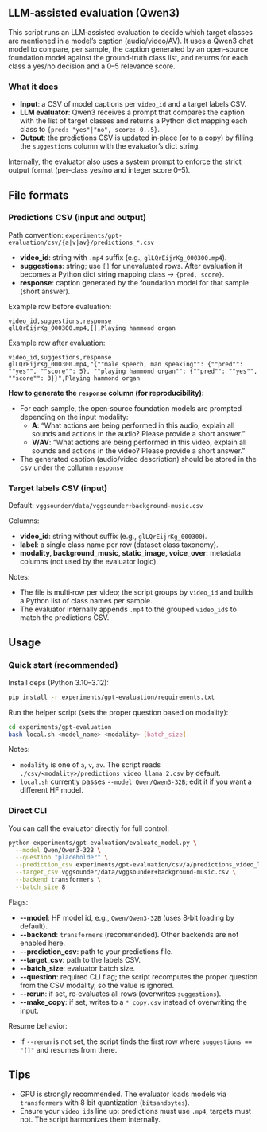 ## LLM‑assisted evaluation (Qwen3)

This script runs an LLM‑assisted evaluation to decide which target classes are mentioned in a model’s caption (audio/video/AV). It uses a Qwen3 chat model to compare, per sample, the caption generated by an open‑source foundation model against the ground‑truth class list, and returns for each class a yes/no decision and a 0–5 relevance score.

### What it does
- **Input**: a CSV of model captions per `video_id` and a target labels CSV.
- **LLM evaluator**: Qwen3 receives a prompt that compares the caption with the list of target classes and returns a Python dict mapping each class to `{pred: "yes"|"no", score: 0..5}`.
- **Output**: the predictions CSV is updated in‑place (or to a copy) by filling the `suggestions` column with the evaluator’s dict string.


Internally, the evaluator also uses a system prompt to enforce the strict output format (per‑class yes/no and integer score 0–5).

## File formats

### Predictions CSV (input and output)
Path convention: `experiments/gpt-evaluation/csv/{a|v|av}/predictions_*.csv`

- **video_id**: string with `.mp4` suffix (e.g., `glLQrEijrKg_000300.mp4`).
- **suggestions**: string; use `[]` for unevaluated rows. After evaluation it becomes a Python dict string mapping class → `{pred, score}`.
- **response**: caption generated by the foundation model for that sample (short answer).

Example row before evaluation:

```text
video_id,suggestions,response
glLQrEijrKg_000300.mp4,[],Playing hammond organ
```

Example row after evaluation:

```text
video_id,suggestions,response
glLQrEijrKg_000300.mp4,"{""male speech, man speaking"": {""pred"": ""yes"", ""score"": 5}, ""playing hammond organ"": {""pred"": ""yes"", ""score"": 3}}",Playing hammond organ
```

**How to generate the `response` column (for reproducibility):**
- For each sample, the open‑source foundation models are prompted depending on the input modality:
  - **A**: “What actions are being performed in this audio, explain all sounds and actions in the audio? Please provide a short answer.”
  - **V/AV**: “What actions are being performed in this video, explain all sounds and actions in the video? Please provide a short answer.”
- The generated caption (audio/video description) should be stored in the csv under the collumn `response`

### Target labels CSV (input)
Default: `vggsounder/data/vggsounder+background-music.csv`

Columns:
- **video_id**: string without suffix (e.g., `glLQrEijrKg_000300`).
- **label**: a single class name per row (dataset class taxonomy).
- **modality, background_music, static_image, voice_over**: metadata columns (not used by the evaluator logic).

Notes:
- The file is multi‑row per video; the script groups by `video_id` and builds a Python list of class names per sample.
- The evaluator internally appends `.mp4` to the grouped `video_id`s to match the predictions CSV.

## Usage

### Quick start (recommended)
Install deps (Python 3.10–3.12):

```bash
pip install -r experiments/gpt-evaluation/requirements.txt
```

Run the helper script (sets the proper question based on modality):

```bash
cd experiments/gpt-evaluation
bash local.sh <model_name> <modality> [batch_size]
```

Notes:
- `modality` is one of `a`, `v`, `av`. The script reads `./csv/<modality>/predictions_video_llama_2.csv` by default.
- `local.sh` currently passes `--model Qwen/Qwen3-32B`; edit it if you want a different HF model.

### Direct CLI
You can call the evaluator directly for full control:

```bash
python experiments/gpt-evaluation/evaluate_model.py \
  --model Qwen/Qwen3-32B \
  --question "placeholder" \
  --prediction_csv experiments/gpt-evaluation/csv/a/predictions_video_llama_2.csv \
  --target_csv vggsounder/data/vggsounder+background-music.csv \
  --backend transformers \
  --batch_size 8
```

Flags:
- **--model**: HF model id, e.g., `Qwen/Qwen3-32B` (uses 8‑bit loading by default).
- **--backend**: `transformers` (recommended). Other backends are not enabled here.
- **--prediction_csv**: path to your predictions file.
- **--target_csv**: path to the labels CSV.
- **--batch_size**: evaluator batch size.
- **--question**: required CLI flag; the script recomputes the proper question from the CSV modality, so the value is ignored.
- **--rerun**: if set, re‑evaluates all rows (overwrites `suggestions`).
- **--make_copy**: if set, writes to a `*_copy.csv` instead of overwriting the input.

Resume behavior:
- If `--rerun` is not set, the script finds the first row where `suggestions == "[]"` and resumes from there.

## Tips
- GPU is strongly recommended. The evaluator loads models via `transformers` with 8‑bit quantization (`bitsandbytes`).
- Ensure your `video_id`s line up: predictions must use `.mp4`, targets must not. The script harmonizes them internally.


